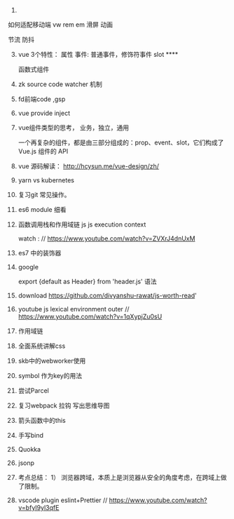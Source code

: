 1. 

 如何适配移动端  vw rem em
 滑屏
 动画

 节流 防抖


3. vue 3个特性：
        属性
        事件: 普通事件，修饰符事件
        slot ****

    函数式组件

4. zk source code watcher 机制

5. fd前端code ,gsp

6. vue provide inject

7. vue组件类型的思考， 业务，独立，通用

    一个再复杂的组件，都是由三部分组成的：prop、event、slot，它们构成了 Vue.js 组件的 API


8. vue 源码解读： http://hcysun.me/vue-design/zh/


9. yarn vs kubernetes

10. 复习git 常见操作。

11. es6 module 细看

12. 函数调用栈和作用域链 js
    js execution context

    watch : // https://www.youtube.com/watch?v=ZVXrJ4dnUxM

13. es7 中的装饰器

14. google

    export {default as Header} from 'header.js'  语法

15. download   <speaking javascript> https://github.com/divyanshu-rawat/js-worth-read'

16. youtube js lexical environment outer // https://www.youtube.com/watch?v=1qXypjZu0sU

17. 作用域链

18. 全面系统讲解css

19. skb中的webworker使用

20. symbol 作为key的用法

21. 尝试Parcel

22. 复习webpack 拉钩 写出思维导图

23. 箭头函数中的this

24. 手写bind

25. ​​​​Quokka

26. jsonp

27. 考点总结：
    1） 浏览器跨域，本质上是浏览器从安全的角度考虑，在跨域上做了限制。



28. vscode plugin eslint+Prettier
// https://www.youtube.com/watch?v=bfyI9yl3qfE